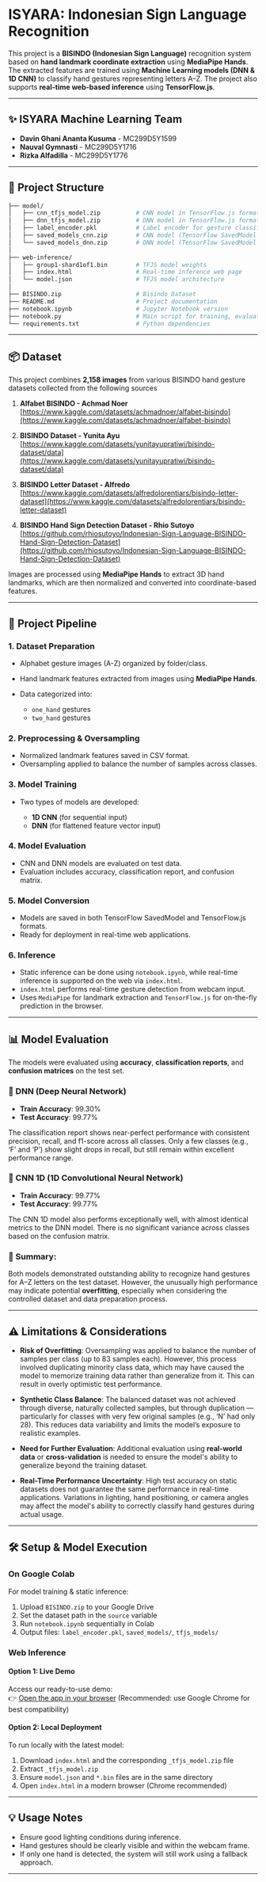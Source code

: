 # ISYARA: Indonesian Sign Language Recognition 

This project is a **BISINDO (Indonesian Sign Language)** recognition system based on **hand landmark coordinate extraction** using **MediaPipe Hands**. The extracted features are trained using **Machine Learning models (DNN & 1D CNN)** to classify hand gestures representing letters A–Z. The project also supports **real-time web-based inference** using **TensorFlow\.js**.

---

## ✨ ISYARA Machine Learning Team

* **Davin Ghani Ananta Kusuma** - MC299D5Y1599
* **Nauval Gymnasti** - MC299D5Y1716
* **Rizka Alfadilla** - MC299D5Y1776

---

## 📁 Project Structure

```bash
├── model/
│   ├── cnn_tfjs_model.zip          # CNN model in TensorFlow.js format
│   ├── dnn_tfjs_model.zip          # DNN model in TensorFlow.js format
│   ├── label_encoder.pkl           # Label encoder for gesture classification 
│   ├── saved_models_cnn.zip        # CNN model (TensorFlow SavedModel format) 
│   └── saved_models_dnn.zip        # DNN model (TensorFlow SavedModel format)
│
├── web-inference/
│   ├── group1-shard1of1.bin        # TFJS model weights 
│   ├── index.html                  # Real-time inference web page 
│   └── model.json                  # TFJS model architecture
│
├── BISINDO.zip                     # Bisindo Dataset   
├── README.md                       # Project documentation
├── notebook.ipynb                  # Jupyter Notebook version
├── notebook.py                     # Main script for training, evaluation & basic inference
└── requirements.txt                # Python dependencies
```

---

## 📦 Dataset

This project combines **2,158 images** from various BISINDO hand gesture datasets collected from the following sources

1. **Alfabet BISINDO - Achmad Noer**
   [https://www.kaggle.com/datasets/achmadnoer/alfabet-bisindo](https://www.kaggle.com/datasets/achmadnoer/alfabet-bisindo)

2. **BISINDO Dataset - Yunita Ayu**
   [https://www.kaggle.com/datasets/yunitayupratiwi/bisindo-dataset/data](https://www.kaggle.com/datasets/yunitayupratiwi/bisindo-dataset/data)

3. **BISINDO Letter Dataset - Alfredo**
   [https://www.kaggle.com/datasets/alfredolorentiars/bisindo-letter-dataset](https://www.kaggle.com/datasets/alfredolorentiars/bisindo-letter-dataset)

4. **BISINDO Hand Sign Detection Dataset - Rhio Sutoyo**
   [https://github.com/rhiosutoyo/Indonesian-Sign-Language-BISINDO-Hand-Sign-Detection-Dataset](https://github.com/rhiosutoyo/Indonesian-Sign-Language-BISINDO-Hand-Sign-Detection-Dataset)

Images are processed using **MediaPipe Hands** to extract 3D hand landmarks, which are then normalized and converted into coordinate-based features.

---

## 🚀 Project Pipeline

### 1. **Dataset Preparation**

* Alphabet gesture images (A-Z) organized by folder/class.
* Hand landmark features extracted from images using **MediaPipe Hands**.
* Data categorized into:

  * `one_hand` gestures
  * `two_hand` gestures

### 2. **Preprocessing & Oversampling**

* Normalized landmark features saved in CSV format.
* Oversampling applied to balance the number of samples across classes.

### 3. **Model Training**

* Two types of models are developed:

  * **1D CNN** (for sequential input)
  * **DNN** (for flattened feature vector input)

### 4. **Model Evaluation**

* CNN and DNN models are evaluated on test data.
* Evaluation includes accuracy, classification report, and confusion matrix.

### 5. **Model Conversion**

* Models are saved in both TensorFlow SavedModel and TensorFlow\.js formats.
* Ready for deployment in real-time web applications.

### 6. **Inference**

* Static inference can be done using `notebook.ipynb`, while real-time inference is supported on the web via `index.html`.
* `index.html` performs real-time gesture detection from webcam input.
* Uses `MediaPipe` for landmark extraction and `TensorFlow.js` for on-the-fly prediction in the browser.

---

## 📊 Model Evaluation

The models were evaluated using **accuracy**, **classification reports**, and **confusion matrices** on the test set.

### 🔹 DNN (Deep Neural Network)

* **Train Accuracy**: 99.30%
* **Test Accuracy**: 99.77%

The classification report shows near-perfect performance with consistent precision, recall, and f1-score across all classes. Only a few classes (e.g., ‘F’ and ‘P’) show slight drops in recall, but still remain within excellent performance range.

### 🔹 CNN 1D (1D Convolutional Neural Network)

* **Train Accuracy**: 99.77%
* **Test Accuracy**: 99.77%

The CNN 1D model also performs exceptionally well, with almost identical metrics to the DNN model. There is no significant variance across classes based on the confusion matrix.

### 📌 Summary:

Both models demonstrated outstanding ability to recognize hand gestures for A–Z letters on the test dataset. However, the unusually high performance may indicate potential **overfitting**, especially when considering the controlled dataset and data preparation process.

---

## ⚠️ Limitations & Considerations

* **Risk of Overfitting**:
  Oversampling was applied to balance the number of samples per class (up to 83 samples each). However, this process involved duplicating minority class data, which may have caused the model to memorize training data rather than generalize from it. This can result in overly optimistic test performance.

* **Synthetic Class Balance**:
  The balanced dataset was not achieved through diverse, naturally collected samples, but through duplication — particularly for classes with very few original samples (e.g., ‘N’ had only 28). This reduces data variability and limits the model’s exposure to realistic examples.

* **Need for Further Evaluation**:
  Additional evaluation using **real-world data** or **cross-validation** is needed to ensure the model's ability to generalize beyond the training dataset.

* **Real-Time Performance Uncertainty**:
  High test accuracy on static datasets does not guarantee the same performance in real-time applications. Variations in lighting, hand positioning, or camera angles may affect the model's ability to correctly classify hand gestures during actual usage.

---

## 🛠️ Setup & Model Execution

### On Google Colab

For model training & static inference:

1. Upload `BISINDO.zip` to your Google Drive
2. Set the dataset path in the `source` variable
3. Run `notebook.ipynb` sequentially in Colab
4. Output files: `label_encoder.pkl`, `saved_models/`, `tfjs_models/`

### Web Inference

#### Option 1: Live Demo
Access our ready-to-use demo:  
👉 [Open the app in your browser](https://isyara-inference.netlify.app/) (Recommended: use Google Chrome for best compatibility)

#### Option 2: Local Deployment
To run locally with the latest model:
1. Download `index.html` and the corresponding `_tfjs_model.zip` file
2. Extract `_tfjs_model.zip`
3. Ensure `model.json` and `*.bin` files are in the same directory
4. Open `index.html` in a modern browser (Chrome recommended)

---

## 💡 Usage Notes

* Ensure good lighting conditions during inference.
* Hand gestures should be clearly visible and within the webcam frame.
* If only one hand is detected, the system will still work using a fallback approach.

---

